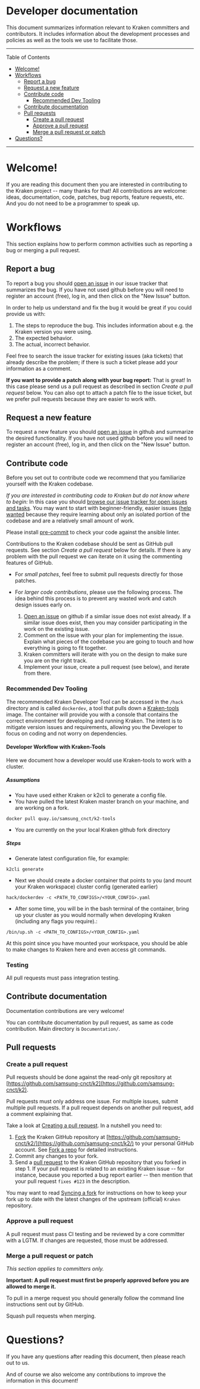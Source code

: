 # Developer documentation

This document summarizes information relevant to Kraken committers and contributors.  It includes information about
the development processes and policies as well as the tools we use to facilitate those.

---

Table of Contents

* <a href="#welcome">Welcome!</a>
* <a href="#workflow-and-policies">Workflows</a>
    * <a href="#report-bug">Report a bug</a>
    * <a href="#request-feature">Request a new feature</a>
    * <a href="#contribute-code">Contribute code</a>
        * <a href="#recommended-dev-tooling">Recommended Dev Tooling</a>
    * <a href="#contribute-documentation">Contribute documentation</a>
    * <a href="#pull-requests">Pull requests</a>
        * <a href="#create-pull-request">Create a pull request</a>
        * <a href="#approve-pull-request">Approve a pull request</a>
        * <a href="#merge-pull-request">Merge a pull request or patch</a>
* <a href="#questions">Questions?</a>

---

<a name="welcome"></a>

# Welcome!

If you are reading this document then you are interested in contributing to the Kraken project -- many thanks for that!
All contributions are welcome: ideas, documentation, code, patches, bug reports, feature requests, etc.  And you do not
need to be a programmer to speak up.


# Workflows

This section explains how to perform common activities such as reporting a bug or merging a pull request.


<a name="report-bug"></a>

## Report a bug

To report a bug you should [open an issue](https://github.com/samsung-cnct/k2/issues) in our issue tracker that
summarizes the bug.  If you have not used github before you will need to register an account (free), log in, and 
then click on the "New Issue" button.

In order to help us understand and fix the bug it would be great if you could provide us with:

1. The steps to reproduce the bug.  This includes information about e.g. the Kraken version you were using.
2. The expected behavior.
3. The actual, incorrect behavior.

Feel free to search the issue tracker for existing issues (aka tickets) that already describe the problem;  if there is
such a ticket please add your information as a comment.

**If you want to provide a patch along with your bug report:**
That is great!  In this case please send us a pull request as described in section _Create a pull request_ below.
You can also opt to attach a patch file to the issue ticket, but we prefer pull requests because they are easier to work
with.


<a name="request-feature"></a>

## Request a new feature

To request a new feature you should [open an issue](https://github.com/samsung-cnct/k2/issues) in github
and summarize the desired functionality. If you have not used github before you will need to register an account (free), 
log in, and then click on the "New Issue" button.

<a name="contribute-code"></a>

## Contribute code

Before you set out to contribute code we recommend that you familiarize yourself with the Kraken codebase.

_If you are interested in contributing code to Kraken but do not know where to begin:_
In this case you should
[browse our issue tracker for open issues and tasks](https://github.com/samsung-cnct/k2/issues).
You may want to start with beginner-friendly, easier issues
([help wanted](https://github.com/samsung-cnct/k2/issues?q=is%3Aopen+is%3Aissue+label%3A%22help+wanted%22)
because they require learning about only an isolated portion of the codebase and are a relatively small amount of work.

Please install [pre-commit](http://pre-commit.com/) to check your code against the ansible linter.

Contributions to the Kraken codebase should be sent as GitHub pull requests.  See section _Create a pull request_ below
for details.  If there is any problem with the pull request we can iterate on it using the commenting features of
GitHub.

* For _small patches_, feel free to submit pull requests directly for those patches.
* For _larger code contributions_, please use the following process. The idea behind this process is to prevent any
  wasted work and catch design issues early on.

    1. [Open an issue](https://github.com/samsung-cnct/k2/issues) on github if a similar issue does not
       exist already.  If a similar issue does exist, then you may consider participating in the work on the existing
       issue.
    2. Comment on the issue with your plan for implementing the issue.  Explain what pieces of the codebase you are
       going to touch and how everything is going to fit together.
    3. Kraken committers will iterate with you on the design to make sure you are on the right track.
    4. Implement your issue, create a pull request (see below), and iterate from there.


### Recommended Dev Tooling 
The recommended Kraken Developer Tool can be accessed in the `/hack` directory and is called `dockerdev`, a tool that pulls down a  [Kraken-tools](https://github.com/samsung-cnct/k2-tools) image. 
The container will provide you with a console that contains the correct environment for developing and running Kraken. The intent is to mitigate version issues and 
requirements, allowing you the Developer to focus on coding and not worry on dependencies.

#### Developer Workflow with Kraken-Tools
Here we document how a developer would use Kraken-tools to work with a cluster.

##### Assumptions
* You have used either Kraken or k2cli to generate a config file.
* You have pulled the latest Kraken master branch on your machine, and are working on a fork. 

```
docker pull quay.io/samsung_cnct/k2-tools
```

* You are currently on the your local Kraken github fork directory

##### Steps
* Generate latest configuration file, for example:

```
k2cli generate
```

* Next we should create a docker container that points to you (and mount your Kraken workspace) cluster config (generated earlier)

```
hack/dockerdev -c <PATH_TO_CONFIGS>/<YOUR_CONFIG>.yaml
```

* After some time, you will be in the bash terminal of the container, bring up your cluster
as you would normally when developing Kraken (including any flags you require).:

```
/bin/up.sh -c <PATH_TO_CONFIGS>/<YOUR_CONFIG>.yaml
```

At this point since you have mounted your workspace, you should be able to make changes to Kraken here and even access git commands.

### Testing

All pull requests must pass integration testing.

<a name="contribute-documentation"></a>

## Contribute documentation

Documentation contributions are very welcome!

You can contribute documentation by pull request, as same as code contribution.
Main directory is ```Documentation/```.

<a name="pull-requests"></a>

## Pull requests


<a name="create-pull-request"></a>

### Create a pull request

Pull requests should be done against the read-only git repository at
[https://github.com/samsung-cnct/k2](https://github.com/samsung-cnct/k2).

Pull requests must only address one issue. For multiple issues, submit multiple pull requests. If a pull request depends on another
pull request, add a comment explaining that.

Take a look at [Creating a pull request](https://help.github.com/articles/creating-a-pull-request).  In a nutshell you
need to:

1. [Fork](https://help.github.com/articles/fork-a-repo) the Kraken GitHub repository at
   [https://github.com/samsung-cnct/k2/](https://github.com/samsung-cnct/k2/) to your personal GitHub
   account.  See [Fork a repo](https://help.github.com/articles/fork-a-repo) for detailed instructions.
2. Commit any changes to your fork.
3. Send a [pull request](https://help.github.com/articles/creating-a-pull-request) to the Kraken GitHub repository
   that you forked in step 1.  If your pull request is related to an existing Kraken issue -- for instance, because
   you reported a bug report earlier -- then mention that your pull request `fixes #123` in the description.

You may want to read [Syncing a fork](https://help.github.com/articles/syncing-a-fork) for instructions on how to keep
your fork up to date with the latest changes of the upstream (official) `Kraken` repository.


<a name="approve-pull-request"></a>

### Approve a pull request

A pull request must pass CI testing and be reviewed by a core committer with a LGTM. If changes are requested, those must be addressed.

<a name="merge-pull-request"></a>

### Merge a pull request or patch

_This section applies to committers only._

**Important: A pull request must first be properly approved before you are allowed to merge it.**

To pull in a merge request you should generally follow the command line instructions sent out by GitHub.

Squash pull requests when merging.

<a name="questions"></a>

# Questions?

If you have any questions after reading this document, then please reach out to us.

And of course we also welcome any contributions to improve the information in this document!
<a name="workflow"></a>

